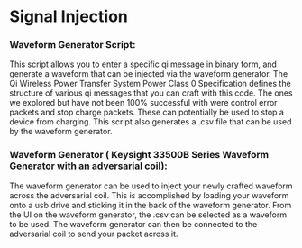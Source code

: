 # Signal Injection

### Waveform Generator Script:
This script allows you to enter a specific 	qi message in binary form, and generate a waveform that can be injected via the waveform generator. The Qi Wireless Power Transfer System Power Class 0 Specification defines the structure of various qi messages that you can craft with this code. The ones we explored but have not been 100% successful with were control error packets and stop charge packets. These can potentially be used to stop a device from charging. This script also generates a .csv file that can be used by the waveform generator.

### Waveform Generator ( Keysight 33500B Series Waveform Generator with an adversarial coil):
The waveform generator can be used to inject your newly crafted waveform across the adversarial coil. This is accomplished by loading your waveform onto a usb drive and sticking it in the back of the waveform generator. From the UI on the waveform generator, the .csv can be selected as a waveform to be used. The waveform generator can then be connected to the adversarial coil to send your packet across it.